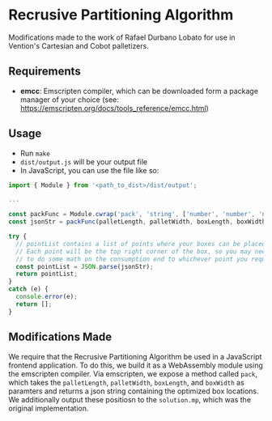 # Recrusive Partitioning Algorithm
Modifications made to the work of Rafael Durbano Lobato for use in Vention's Cartesian and Cobot palletizers.

## Requirements
- **emcc**: Emscripten compiler, which can be downloaded form a package manager of your choice (see: https://emscripten.org/docs/tools_reference/emcc.html)

## Usage
- Run `make`
- `dist/output.js` will be your output file
- In JavaScript, you can use the file like so:
```js
import { Module } from '<path_to_dist>/dist/output';

...

const packFunc = Module.cwrap('pack', 'string', ['number', 'number', 'number', 'number']);
const jsonStr = packFunc(palletLength, palletWidth, boxLength, boxWidth);

try {
  // pointList contains a list of points where your boxes can be placed.
  // Each point will be the top right corner of the box, so you may need
  // to do some math on the consumption end to whichever point you require.
  const pointList = JSON.parse(jsonStr);
  return pointList;
}
catch (e) {
  console.error(e);
  return [];
}
```

## Modifications Made
We require that the Recrusive Partitioning Algorithm be used in a JavaScript frontend application. To do this, we build it as a WebAssembly module using the emscripten compiler. Via emscripten, we expose a method called `pack`, which takes the `palletLength`, `palletWidth`, `boxLength`, and `boxWidth` as paramters and returns a json string containing the optimized box locations. We additionally output these positiosn to the `solution.mp`, which was the original implementation.